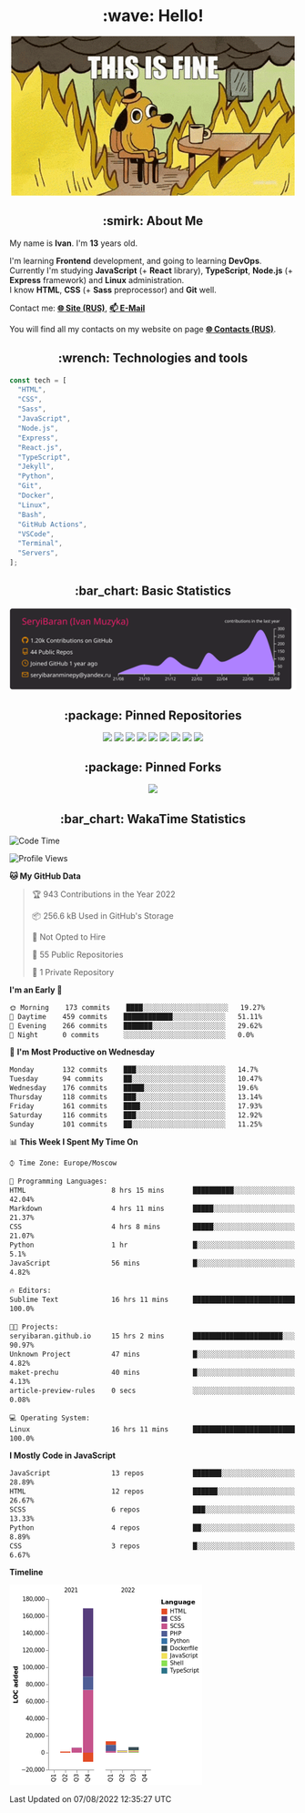 <h1 align="center">:wave: Hello!</h1>

<p align="center"><img src="images/this-is-fine.gif" /></p>

<h2 align="center">:smirk: About Me</h2>

My name is **Ivan**. I'm **13** years old.

I'm learning **Frontend** development, and going to learning **DevOps**.  
Currently I'm studying **JavaScript** (+ **React** library), **TypeScript**, **Node.js** (+ **Express** framework) and **Linux** administration.  
I know **HTML**, **CSS** (+ **Sass** preprocessor) and **Git** well.

Contact me: [**:globe_with_meridians: Site (RUS)**](https://seryibaran.github.io), [**:mailbox: E-Mail**](mailto:seryibaranminepy@yandex.ru)

You will find all my contacts on my website on page [**:globe_with_meridians: Contacts (RUS)**](https://seryibaran.github.io/contacts).

<h2 align="center">:wrench: Technologies and tools</h2>

```js
const tech = [
  "HTML",
  "CSS",
  "Sass",
  "JavaScript",
  "Node.js",
  "Express",
  "React.js",
  "TypeScript",
  "Jekyll",
  "Python",
  "Git",
  "Docker",
  "Linux",
  "Bash",
  "GitHub Actions",
  "VSCode",
  "Terminal",
  "Servers",
];
```

<h2 align="center">:bar_chart: Basic Statistics</h2>

<div align="center">
  <img src="https://raw.githubusercontent.com/SeryiBaran/seryibaran/master/profile-summary-card-output/monokai/0-profile-details.svg" />
</div>

<h2 align="center">:package: Pinned Repositories</h2>

<div align="center">
  <a href="https://github.com/SeryiBaran/seryibaran.github.io"><img src="https://github-readme-stats.vercel.app/api/pin/?username=SeryiBaran&repo=seryibaran.github.io" /></a>
  <a href="https://github.com/SeryiBaran/useUseful.js"><img src="https://github-readme-stats.vercel.app/api/pin/?username=SeryiBaran&repo=useUseful.js" /></a>
  <a href="https://github.com/SeryiBaran/Standard.css"><img src="https://github-readme-stats.vercel.app/api/pin/?username=SeryiBaran&repo=Standard.css" /></a>
  <a href="https://github.com/SeryiBaran/dotfiles"><img src="https://github-readme-stats.vercel.app/api/pin/?username=SeryiBaran&repo=dotfiles" /></a>
  <a href="https://github.com/SeryiBaran/tools"><img src="https://github-readme-stats.vercel.app/api/pin/?username=SeryiBaran&repo=tools" /></a>
  <a href="https://github.com/SeryiBaran/ddtReactCourse"><img src="https://github-readme-stats.vercel.app/api/pin/?username=SeryiBaran&repo=ddtReactCourse" /></a>
  <a href="https://github.com/SeryiBaran/ivan-pylight-shot"><img src="https://github-readme-stats.vercel.app/api/pin/?username=SeryiBaran&repo=ivan-pylight-shot" /></a>
  <a href="https://github.com/SeryiBaran/mock-api"><img src="https://github-readme-stats.vercel.app/api/pin/?username=SeryiBaran&repo=mock-api" /></a>
  <a href="https://github.com/SeryiBaran/learn-web"><img src="https://github-readme-stats.vercel.app/api/pin/?username=SeryiBaran&repo=learn-web" /></a>
</div>

<h2 align="center">:package: Pinned Forks</h2>

<div align="center">
  <a href="https://github.com/Erghel/Answerius"><img src="https://github-readme-stats.vercel.app/api/pin/?username=Erghel&repo=Answerius" /></a>
</div>

<h2 align="center">:bar_chart: WakaTime Statistics</h2>

<!--START_SECTION:waka-->
![Code Time](http://img.shields.io/badge/Code%20Time-80%20hrs%2033%20mins-blue)

![Profile Views](http://img.shields.io/badge/Profile%20Views-2-blue)

**🐱 My GitHub Data** 

> 🏆 943 Contributions in the Year 2022
 > 
> 📦 256.6 kB Used in GitHub's Storage 
 > 
> 🚫 Not Opted to Hire
 > 
> 📜 55 Public Repositories 
 > 
> 🔑 1 Private Repository 
 > 
**I'm an Early 🐤** 

```text
🌞 Morning    173 commits    ████░░░░░░░░░░░░░░░░░░░░░   19.27% 
🌆 Daytime    459 commits    ████████████░░░░░░░░░░░░░   51.11% 
🌃 Evening    266 commits    ███████░░░░░░░░░░░░░░░░░░   29.62% 
🌙 Night      0 commits      ░░░░░░░░░░░░░░░░░░░░░░░░░   0.0%

```
📅 **I'm Most Productive on Wednesday** 

```text
Monday       132 commits    ███░░░░░░░░░░░░░░░░░░░░░░   14.7% 
Tuesday      94 commits     ██░░░░░░░░░░░░░░░░░░░░░░░   10.47% 
Wednesday    176 commits    █████░░░░░░░░░░░░░░░░░░░░   19.6% 
Thursday     118 commits    ███░░░░░░░░░░░░░░░░░░░░░░   13.14% 
Friday       161 commits    ████░░░░░░░░░░░░░░░░░░░░░   17.93% 
Saturday     116 commits    ███░░░░░░░░░░░░░░░░░░░░░░   12.92% 
Sunday       101 commits    ██░░░░░░░░░░░░░░░░░░░░░░░   11.25%

```


📊 **This Week I Spent My Time On** 

```text
⌚︎ Time Zone: Europe/Moscow

💬 Programming Languages: 
HTML                     8 hrs 15 mins       ██████████░░░░░░░░░░░░░░░   42.04% 
Markdown                 4 hrs 11 mins       █████░░░░░░░░░░░░░░░░░░░░   21.37% 
CSS                      4 hrs 8 mins        █████░░░░░░░░░░░░░░░░░░░░   21.07% 
Python                   1 hr                █░░░░░░░░░░░░░░░░░░░░░░░░   5.1% 
JavaScript               56 mins             █░░░░░░░░░░░░░░░░░░░░░░░░   4.82%

🔥 Editors: 
Sublime Text             16 hrs 11 mins      █████████████████████████   100.0%

🐱‍💻 Projects: 
seryibaran.github.io     15 hrs 2 mins       ██████████████████████░░░   90.97% 
Unknown Project          47 mins             █░░░░░░░░░░░░░░░░░░░░░░░░   4.82% 
maket-prechu             40 mins             █░░░░░░░░░░░░░░░░░░░░░░░░   4.13% 
article-preview-rules    0 secs              ░░░░░░░░░░░░░░░░░░░░░░░░░   0.08%

💻 Operating System: 
Linux                    16 hrs 11 mins      █████████████████████████   100.0%

```

**I Mostly Code in JavaScript** 

```text
JavaScript               13 repos            ███████░░░░░░░░░░░░░░░░░░   28.89% 
HTML                     12 repos            ██████░░░░░░░░░░░░░░░░░░░   26.67% 
SCSS                     6 repos             ███░░░░░░░░░░░░░░░░░░░░░░   13.33% 
Python                   4 repos             ██░░░░░░░░░░░░░░░░░░░░░░░   8.89% 
CSS                      3 repos             █░░░░░░░░░░░░░░░░░░░░░░░░   6.67%

```


**Timeline**

![Chart not found](https://raw.githubusercontent.com/SeryiBaran/SeryiBaran/master/charts/bar_graph.png) 


 Last Updated on 07/08/2022 12:35:27 UTC
<!--END_SECTION:waka-->
